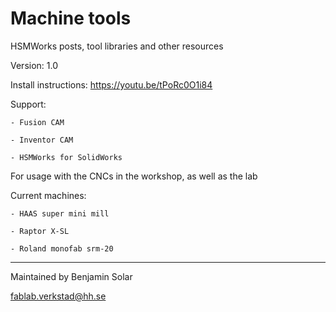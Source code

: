 # Machine tools
HSMWorks posts, tool libraries and other resources

Version: 1.0

Install instructions: https://youtu.be/tPoRc0O1i84

Support:

    - Fusion CAM

    - Inventor CAM

    - HSMWorks for SolidWorks

For usage with the CNCs in the workshop, as well as the lab

Current machines:

    - HAAS super mini mill

    - Raptor X-SL

    - Roland monofab srm-20

_____________________________
Maintained by Benjamin Solar

fablab.verkstad@hh.se
